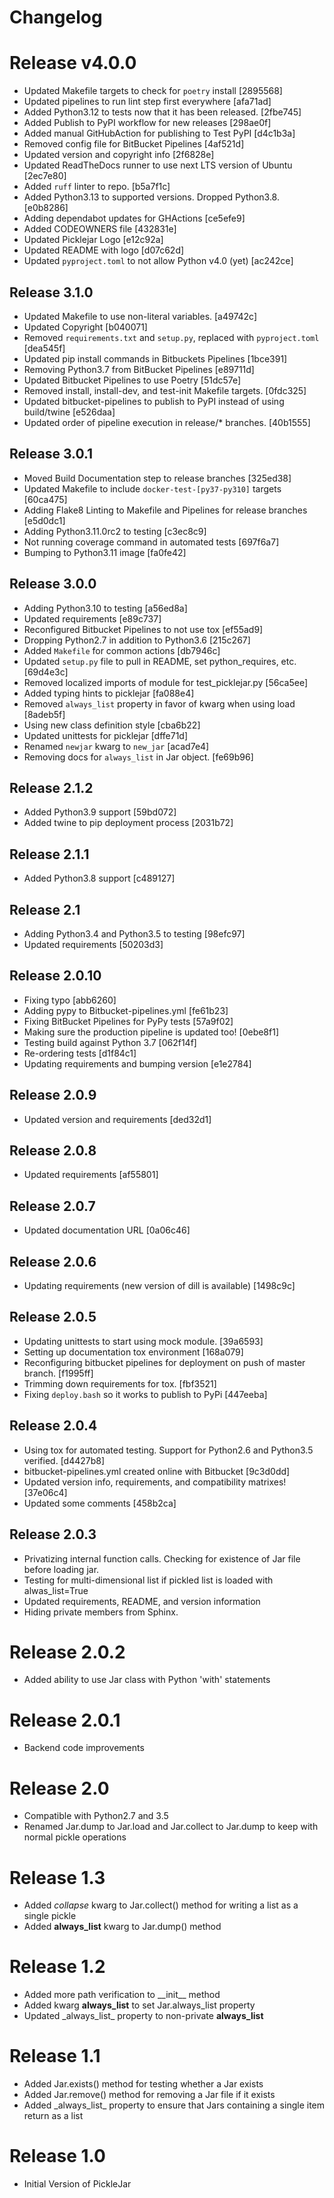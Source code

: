 # Changelog

# Release v4.0.0
 * Updated Makefile targets to check for `poetry` install [2895568]
 * Updated pipelines to run lint step first everywhere [afa71ad]
 * Added Python3.12 to tests now that it has been released. [2fbe745]
 * Added Publish to PyPI workflow for new releases [298ae0f]
 * Added manual GitHubAction for publishing to Test PyPI [d4c1b3a]
 * Removed config file for BitBucket Pipelines [4af521d]
 * Updated version and copyright info [2f6828e]
 * Updated ReadTheDocs runner to use next LTS version of Ubuntu [2ec7e80]
 * Added `ruff` linter to repo. [b5a7f1c]
 * Added Python3.13 to supported versions. Dropped Python3.8. [e0b8286]
 * Adding dependabot updates for GHActions [ce5efe9]
 * Added CODEOWNERS file [432831e]
 * Updated Picklejar Logo [e12c92a]
 * Updated README with logo [d07c62d]
 * Updated `pyproject.toml` to not allow Python v4.0 (yet) [ac242ce]

## Release 3.1.0
 * Updated Makefile to use non-literal variables. [a49742c]
 * Updated Copyright [b040071]
 * Removed `requirements.txt` and `setup.py`, replaced with `pyproject.toml` [dea545f]
 * Updated pip install commands in Bitbuckets Pipelines [1bce391]
 * Removing Python3.7 from BitBucket Pipelines [e89711d]
 * Updated Bitbucket Pipelines to use Poetry [51dc57e]
 * Removed install, install-dev, and test-init Makefile targets. [0fdc325]
 * Updated bitbucket-pipelines to publish to PyPI instead of using build/twine [e526daa]
 * Updated order of pipeline execution in release/* branches. [40b1555]

## Release 3.0.1
 * Moved Build Documentation step to release branches [325ed38]
 * Updated Makefile to include `docker-test-[py37-py310]` targets [60ca475]
 * Adding Flake8 Linting to Makefile and Pipelines for release branches [e5d0dc1]
 * Adding Python3.11.0rc2 to testing [c3ec8c9]
 * Not running coverage command in automated tests [697f6a7]
 * Bumping to Python3.11 image [fa0fe42]

## Release 3.0.0
 * Adding Python3.10 to testing [a56ed8a]
 * Updated requirements [e89c737]
 * Reconfigured Bitbucket Pipelines to not use tox [ef55ad9]
 * Dropping Python2.7 in addition to Python3.6 [215c267]
 * Added `Makefile` for common actions [db7946c]
 * Updated `setup.py` file to pull in README, set python_requires, etc. [69d4e3c]
 * Removed localized imports of module for test_picklejar.py [56ca5ee]
 * Added typing hints to picklejar [fa088e4]
 * Removed `always_list` property in favor of kwarg when using load [8adeb5f]
 * Using new class definition style [cba6b22]
 * Updated unittests for picklejar [dffe71d]
 * Renamed `newjar` kwarg to `new_jar` [acad7e4]
 * Removing docs for `always_list` in Jar object. [fe69b96]


## Release 2.1.2
 * Added Python3.9 support [59bd072]
 * Added twine to pip deployment process [2031b72]

## Release 2.1.1
 * Added Python3.8 support [c489127]

## Release 2.1
 * Adding Python3.4 and Python3.5 to testing [98efc97]
 * Updated requirements [50203d3]

## Release 2.0.10
 * Fixing typo [abb6260]
 * Adding pypy to Bitbucket-pipelines.yml [fe61b23]
 * Fixing BitBucket Pipelines for PyPy tests [57a9f02]
 * Making sure the production pipeline is updated too! [0ebe8f1]
 * Testing build against Python 3.7 [062f14f]
 * Re-ordering tests [d1f84c1]
 * Updating requirements and bumping version [e1e2784]

## Release 2.0.9
 * Updated version and requirements [ded32d1]

## Release 2.0.8
 * Updated requirements [af55801]

## Release 2.0.7
 * Updated documentation URL [0a06c46]

## Release 2.0.6
 * Updating requirements (new version of dill is available) [1498c9c]

## Release 2.0.5
 * Updating unittests to start using mock module. [39a6593]
 * Setting up documentation tox environment [168a079]
 * Reconfiguring bitbucket pipelines for deployment on push of master branch. [f1995ff]
 * Trimming down requirements for tox. [fbf3521]
 * Fixing `deploy.bash` so it works to publish to PyPi [447eeba]

## Release 2.0.4
 * Using tox for automated testing.  Support for Python2.6 and Python3.5 verified. [d4427b8]
 * bitbucket-pipelines.yml created online with Bitbucket [9c3d0dd]
 * Updated version info, requirements, and compatibility matrixes! [37e06c4]
 * Updated some comments [458b2ca]

## Release 2.0.3
 * Privatizing internal function calls.  Checking for existence of Jar file before loading jar.
 * Testing for multi-dimensional list if pickled list is loaded with alwas_list=True
 * Updated requirements, README, and version information
 * Hiding private members from Sphinx.

# Release 2.0.2
 * Added ability to use Jar class with Python 'with' statements

# Release 2.0.1
 * Backend code improvements

# Release 2.0
 * Compatible with Python2.7 and 3.5
 * Renamed Jar.dump to Jar.load and Jar.collect to Jar.dump to keep with normal pickle operations

# Release 1.3
 * Added *collapse* kwarg to Jar.collect() method for writing a list as a single pickle
 * Added **always_list** kwarg to Jar.dump() method

# Release 1.2
 * Added more path verification to \_\_init__ method
 * Added kwarg **always_list** to set Jar.always_list property
 * Updated \_always_list_ property to non-private **always_list**

# Release 1.1
 * Added Jar.exists() method for testing whether a Jar exists
 * Added Jar.remove() method for removing a Jar file if it exists
 * Added \_always_list_ property to ensure that Jars containing a single item return as a list

# Release 1.0
 * Initial Version of PickleJar
